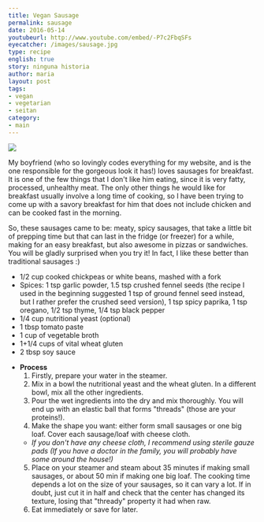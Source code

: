 ```yaml
---
title: Vegan Sausage
permalink: sausage
date: 2016-05-14
youtubeurl: http://www.youtube.com/embed/-P7c2FbqSFs
eyecatcher: /images/sausage.jpg
type: recipe
english: true
story: ninguna historia
author: maria
layout: post
tags:
- vegan
- vegetarian
- seitan
category:
- main
---
```


<img src="https://farm1.staticflickr.com/738/31326152400_e4b9f7eb3a_o_d.jpg" />

My boyfriend (who so lovingly codes everything for my website, and is the one responsible for the gorgeous look it has!) loves sausages for breakfast. It is one of the few things that I don't like him eating, since it is very fatty, processed, unhealthy meat. The only other things he would like for breakfast usually involve a long time of cooking, so I have been trying to come up with a savory breakfast for him that does not include chicken and can be cooked fast in the morning.

So, these sausages came to be: meaty, spicy sausages, that take a little bit of prepping time but that can last in the fridge (or freezer) for a while, making for an easy breakfast, but also awesome in pizzas or sandwiches. You will be gladly surprised when you try it! In fact, I like these better than traditional sausages :)

<ul>
  <li>1/2 cup cooked chickpeas or white beans, mashed with a fork</li>
  <li>Spices: 1 tsp garlic powder, 1.5 tsp crushed fennel seeds (the recipe I used in the beginning suggested 1 tsp of ground fennel seed instead, but I rather prefer the crushed seed version), 1 tsp spicy paprika, 1 tsp oregano, 1/2 tsp thyme, 1/4 tsp black pepper</li>
  <li>1/4 cup nutritional yeast (optional)</li>
  <li>1 tbsp tomato paste</li>
  <li>1 cup of vegetable broth</li>
  <li>1+1/4 cups of vital wheat gluten</li>
  <li>2 tbsp soy sauce</li>
</ul>

* **Process**
  1. Firstly, prepare your water in the steamer.
  2. Mix in a bowl the nutritional yeast and the wheat gluten. In a different bowl, mix all the other ingredients. 
  3. Pour the wet ingredients into the dry and mix thoroughly. You will end up with an elastic ball that forms "threads" (those are your proteins!). 
  4. Make the shape you want: either form small sausages or one big loaf. Cover each sausage/loaf with cheese cloth.
   - _If you don't have any cheese cloth, I recommend using sterile gauze pads (If you have a doctor in the family, you will probably have some around the house!)_
  5. Place on your steamer and steam about 35 minutes if making small sausages, or about 50 min if making one big loaf. The cooking time depends a lot on the size of your sausages, so it can vary a lot. If in doubt, just cut it in half and check that the center has changed its texture, losing that "thready" property it had when raw.
  6. Eat immediately or save for later.

